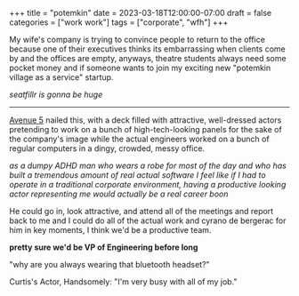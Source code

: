 +++
title = "potemkin"
date = 2023-03-18T12:00:00-07:00
draft = false
categories = ["work work"]
tags = ["corporate", "wfh"]
+++

My wife's company is trying to convince people to return to the office because one of their executives thinks its embarrassing when clients come by and the offices are empty, anyways, theatre students always need some pocket money and if someone wants to join my exciting new "potemkin village as a service" startup.

_seatfillr is gonna be huge_

-------

[Avenue 5](https://en.wikipedia.org/wiki/Avenue_5) nailed this, with a deck filled with attractive, well-dressed actors pretending to work on a bunch of high-tech-looking panels for the sake of the company's image while the actual engineers worked on a bunch of regular computers in a dingy, crowded, messy office.

_as a dumpy ADHD man who wears a robe for most of the day and who has built a tremendous amount of real actual software I feel like if I had to operate in a traditional corporate environment, having a productive looking actor representing me would actually be a real career boon_

He could go in, look attractive, and attend all of the meetings and report back to me and I could do all of the actual work and cyrano de bergerac for him in key moments, I think we'd be a productive team.

**pretty sure we'd be VP of Engineering before long**

"why are you always wearing that bluetooth headset?"

Curtis's Actor, Handsomely: "I'm very busy with all of my job."